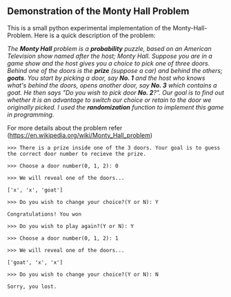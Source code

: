 ## Demonstration of the Monty Hall Problem

This is a small python experimental implementation of the Monty-Hall-Problem. Here is a quick
description of the problem:

_The **Monty Hall** problem is a **probability** puzzle, based on an American Television show named after
the host; Monty Hall. Suppose you are in a game show and the host gives you a choice to pick one of
three doors. Behind one of the doors is the **prize** (suppose a car) and behind the others; **goats**.
You start by picking a door, say **No. 1** and the host who knows what's behind the doors, opens another
door, say **No. 3** which contains a goat. He then says "Do you wish to pick door **No. 2**?". Our goal is
to find out whether it is an advantage to switch our choice or retain to the door we originally
picked. I used the **randomization** function to implement this game in programming._

For more details about the problem refer (https://en.wikipedia.org/wiki/Monty_Hall_problem)

`>>> There is a prize inside one of the 3 doors. Your goal is to guess the correct door number to recieve the prize.`

`>>> Choose a door number(0, 1, 2): 0` 

`>>> We will reveal one of the doors...`

`['x', 'x', 'goat']`

`>>> Do you wish to change your choice?(Y or N): Y`

`Congratulations! You won`

`>>> Do you wish to play again?(Y or N): Y`

`>>> Choose a door number(0, 1, 2): 1`

`>>> We will reveal one of the doors...`

`['goat', 'x', 'x']`

`>>> Do you wish to change your choice?(Y or N): N`

 `Sorry, you lost.`

